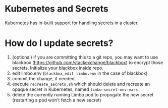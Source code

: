 Kubernetes and Secrets
======================
Kubernetes has in-built support for handling secrets in a cluster.

How do I update secrets?
========================
  1. (optional) if you are committing this to a git repo, you may want to use blackbox (https://github.com/stackexchange/blackbox) to encrypt those secrets.  Initialize your blackbox inside repo.
  2. edit limbo.env (`blackbox_edit limbo.env` in the case of blackbox)
  3. commit the change, if needed.
  4. execute `recreate_secrets.sh` which should delete and recreate an opaque secret in Kubernetes, named `limbo-secret-env-vars`
  5. delete the currently running Limbo pod to propogate the new secret (restarting a pod won't fetch a new secret)


